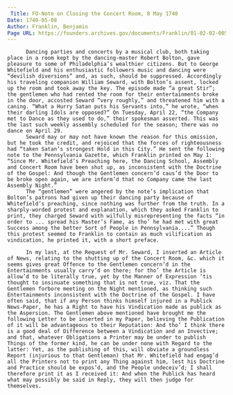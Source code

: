 ```yaml
---
 Title: FO-Note on Closing the Concert Room, 8 May 1740
Date: 1740-05-08
Author: Franklin, Benjamin
Page URL: https://founders.archives.gov/documents/Franklin/01-02-02-0055
---
```


          Dancing parties and concerts by a musical club, both taking place in a room kept by the dancing-master Robert Bolton, gave pleasure to some of Philadelphia’s wealthier citizens. But to George Whitefield and his enthusiastic followers music and dancing were “devilish diversions” and, as such, should be suppressed. Accordingly his traveling companion William Seward, with Bolton’s assent, locked up the room and took away the key. The episode made “a great Stir”; the gentlemen who had rented the room for their entertainments broke in the door, accosted Seward “very roughly,” and threatened him with a caning. “What a Hurry Satan puts his Servants into,” he wrote, “when their darling Idols are opposed?” On Tuesday, April 22, “the Company met to Dance as they used to do,” their spokesman asserted. This was the last such weekly assembly scheduled for the season; there was no dance on April 29.
          Seward may or may not have known the reason for this omission, but he took the credit, and rejoiced that the forces of righteousness had “taken Satan’s strongest Hold in this City.” He sent the following note to the Pennsylvania Gazette, which Franklin printed on May 1: “Since Mr. Whitefield’s Preaching here, the Dancing School, Assembly and Concert Room have been shut up, as inconsistent with the Doctrine of the Gospel: And though the Gentlemen concern’d caus’d the Door to be broke open again, we are inform’d that no Company came the last Assembly Night.”
          The “gentlemen” were angered by the note’s implication that Bolton’s patrons had given up their dancing party because of Whitefield’s preaching, since nothing was further from the truth. In a sharply-worded protest and explanation, which they asked Franklin to print, they charged Seward with wilfully misrepresenting the facts “in order to ... spread his Master’s Fame, as tho’ he had met with great Success among the better Sort of People in Pennsylvania....” Though this protest seemed to Franklin to contain as much vilification as vindication, he printed it, with a short preface.
         
          In my last, at the Request of Mr. Seward, I inserted an Article of News, relating to the shutting up of the Concert Room, &c. which it seems gives great Offence to the Gentlemen concern’d in the Entertainments usually carry’d on there; for tho’ the Article is allow’d to be literally true, yet by the Manner of Expression ’tis thought to insinuate something that is not true, viz. That the Gentlemen forbore meeting on the Night mentioned, as thinking such Entertainments inconsistent with the Doctrine of the Gospel. I have often said, that if any Person thinks himself injured in a Publick News-Paper, he has a Right to have his Vindication made as publick as the Aspersion. The Gentlemen above mentioned have brought me the following Letter to be inserted in my Paper, believing the Publication of it will be advantageous to their Reputation: And tho’ I think there is a good deal of Difference between a Vindication and an Invective; and that, whatever Obligations a Printer may be under to publish Things of the former kind, he can be under none with Regard to the latter: Yet, as the publishing of this, will obviate a groundless Report (injurious to that Gentleman) that Mr. Whitefield had engag’d all the Printers not to print any Thing against him, lest his Doctrine and Practice should be expos’d, and the People undeceiv’d; I shall therefore print it as I received it: And when the Publick has heard what may possibly be said in Reply, they will then judge for themselves. 
        
